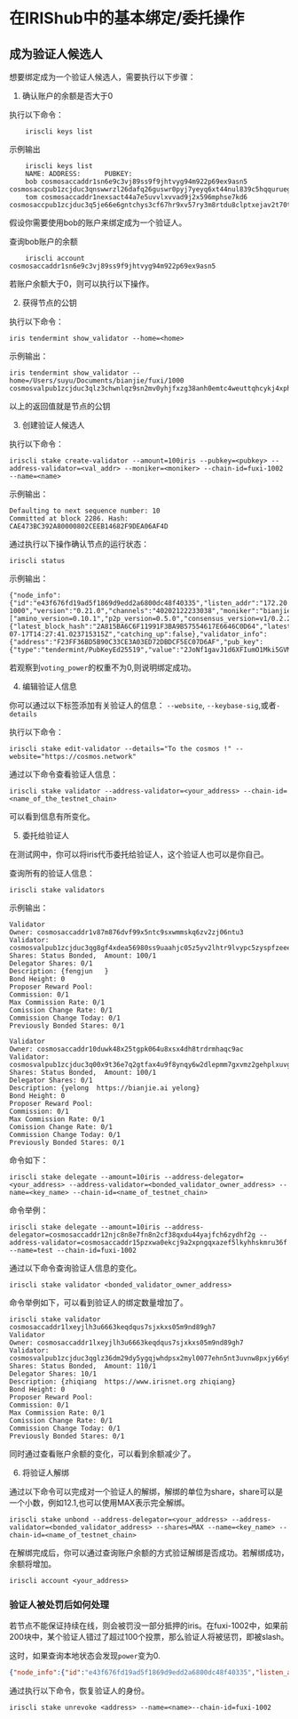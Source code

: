 # 在IRIShub中的基本绑定/委托操作

## 成为验证人候选人

想要绑定成为一个验证人候选人，需要执行以下步骤：

1. 确认账户的余额是否大于0

执行以下命令：
```
    iriscli keys list
```
示例输出
```
    iriscli keys list
    NAME: ADDRESS:      PUBKEY:
    bob cosmosaccaddr1sn6e9c3vj89ss9f9jhtvyg94m922p69ex9asn5 cosmosaccpub1zcjduc3qnswwrzl26dafq26guswr0pyj7yeyq6xt44nul839c5hqquruegestlsjfq
    tom cosmosaccaddr1nexsact44a7e5uvvlxvvad9j2x596mphse7kd6 cosmosaccpub1zcjduc3q5je66e6gntchys3cf67hr9xv57ry3m8rtdu8clptxejav2t70t0sgnaex0
```
假设你需要使用bob的账户来绑定成为一个验证人。

查询bob账户的余额
```
    iriscli account cosmosaccaddr1sn6e9c3vj89ss9f9jhtvyg94m922p69ex9asn5
```

若账户余额大于0，则可以执行以下操作。

2.  获得节点的公钥

执行以下命令：
```
iris tendermint show_validator --home=<home>
```

示例输出：

```
iris tendermint show_validator --home=/Users/suyu/Documents/bianjie/fuxi/1000
cosmosvalpub1zcjduc3qlz3chwnlqz9sn2mv0yhjfxzg38anh0emtc4weuttqhcykj4xphhqtdclw8
```

以上的返回值就是节点的公钥

3. 创建验证人候选人

执行以下命令：

```
iriscli stake create-validator --amount=100iris --pubkey=<pubkey> --address-validator=<val_addr> --moniker=<moniker> --chain-id=fuxi-1002 --name=<name>
```

示例输出：

```
Defaulting to next sequence number: 10
Committed at block 2286. Hash: CAE473BC392A80000802CEEB14682F9DEA06AF4D
```

通过执行以下操作确认节点的运行状态：

```
iriscli status
```

示例输出：

```
{"node_info":{"id":"e43f676fd19ad5f1869d9edd2a6800dc48f40335","listen_addr":"172.20.155.233:26656","network":"fuxi-1000","version":"0.21.0","channels":"40202122233038","moniker":"bianjie","other":["amino_version=0.10.1","p2p_version=0.5.0","consensus_version=v1/0.2.2","rpc_version=0.7.0/3","tx_index=on","rpc_addr=tcp://0.0.0.0:26657"]},"sync_info":{"latest_block_hash":"2A815BA6C6F11991F3BA9B57554617E6646C0D64","latest_app_hash":"38E4313CD4A50513BA0A259D0F86C5845DF9A12C","latest_block_height":"172","latest_block_time":"2018-07-17T14:27:41.023715315Z","catching_up":false},"validator_info":{"address":"F23FF36BD5B90C33CE3A03ED72DBDCF5EC07D6AF","pub_key":{"type":"tendermint/PubKeyEd25519","value":"2JoNf1gavJ1d6XFIumO1Mki5GVMOcg58AioHksU3maE="},"voting_power":"100"}}
```

若观察到`voting_power`的权重不为0,则说明绑定成功。



4. 编辑验证人信息

你可以通过以下标签添加有关验证人的信息： `--website`, `--keybase-sig`,或者`-details` 

执行以下命令：

```
iriscli stake edit-validator --details="To the cosmos !" --website="https://cosmos.network"
```

通过以下命令查看验证人信息：

```
iriscli stake validator --address-validator=<your_address> --chain-id=<name_of_the_testnet_chain>
```
可以看到信息有所变化。


5. 委托给验证人

在测试网中，你可以将iris代币委托给验证人，这个验证人也可以是你自己。

查询所有的验证人信息：

```
iriscli stake validators
```
示例输出：
```
Validator
Owner: cosmosaccaddr1v87m876dvf99x5ntc9sxwmmskq6zv2zj06ntu3
Validator: cosmosvalpub1zcjduc3qg8gf4xdea56980ss9uaahjc05z5yv2lhtr9lvypc5zyspfzeeeksnu9fn7
Shares: Status Bonded,  Amount: 100/1
Delegator Shares: 0/1
Description: {fengjun   }
Bond Height: 0
Proposer Reward Pool:
Commission: 0/1
Max Commission Rate: 0/1
Comission Change Rate: 0/1
Commission Change Today: 0/1
Previously Bonded Stares: 0/1

Validator
Owner: cosmosaccaddr10duwk48x25tgpk064u8xsx4dh8trdrmhaqc9ac
Validator: cosmosvalpub1zcjduc3q00x9t36e7q2gtfax4u9f8ynqy6w2dlepmm7gxvmz2gehplxuvg8qeylwmn
Shares: Status Bonded,  Amount: 100/1
Delegator Shares: 0/1
Description: {yelong  https://bianjie.ai yelong}
Bond Height: 0
Proposer Reward Pool:
Commission: 0/1
Max Commission Rate: 0/1
Comission Change Rate: 0/1
Commission Change Today: 0/1
Previously Bonded Stares: 0/1
```


命令如下：
```
iriscli stake delegate --amount=10iris --address-delegator=<your_address> --address-validator=<bonded_validator_owner_address> --name=<key_name> --chain-id=<name_of_testnet_chain>
```

命令举例：

```
iriscli stake delegate --amount=10iris --address-delegator=cosmosaccaddr12njc8n8e7fn8n2cf38qxdu44yajfch6zydhf2g --address-validator=cosmosaccaddr15pzxwa0ekcj9a2xpngqxazef5lkyhhskmru36f --name=test --chain-id=fuxi-1002
```

通过以下命令查询验证人信息的变化。
```
iriscli stake validator <bonded_validator_owner_address>
```

命令举例如下，可以看到验证人的绑定数量增加了。

```
iriscli stake validator cosmosaccaddr1lxeyjlh3u6663keqdqus7sjxkxs05m9nd89gh7
Validator
Owner: cosmosaccaddr1lxeyjlh3u6663keqdqus7sjxkxs05m9nd89gh7
Validator: cosmosvalpub1zcjduc3qglz36dm29dy5ygqjwhdpsx2myl0077ehn5nt3uvnw8pxjy66y9cqfm9myq
Shares: Status Bonded,  Amount: 110/1
Delegator Shares: 10/1
Description: {zhiqiang  https://www.irisnet.org zhiqiang}
Bond Height: 0
Proposer Reward Pool:
Commission: 0/1
Max Commission Rate: 0/1
Comission Change Rate: 0/1
Commission Change Today: 0/1
Previously Bonded Stares: 0/1
```

同时通过查看账户余额的变化，可以看到余额减少了。



6. 将验证人解绑

通过以下命令可以完成对一个验证人的解绑，解绑的单位为share，share可以是一个小数，例如12.1,也可以使用MAX表示完全解绑。

```
iriscli stake unbond --address-delegator=<your_address> --address-validator=<bonded_validator_address> --shares=MAX --name=<key_name> --chain-id=<name_of_testnet_chain>
```

在解绑完成后，你可以通过查询账户余额的方式验证解绑是否成功。若解绑成功，余额将增加。

```
iriscli account <your_address>
```


### 验证人被处罚后如何处理

若节点不能保证持续在线，则会被罚没一部分抵押的iris。在fuxi-1002中，如果前200块中，某个验证人错过了超过100个投票，那么验证人将被惩罚，即被slash。

这时，如果查询本地状态会发现`power`变为0.

```json
{"node_info":{"id":"e43f676fd19ad5f1869d9edd2a6800dc48f40335","listen_addr":"172.20.155.233:26656","network":"fuxi-1000","version":"0.21.0","channels":"40202122233038","moniker":"bianjie","other":["amino_version=0.10.1","p2p_version=0.5.0","consensus_version=v1/0.2.2","rpc_version=0.7.0/3","tx_index=on","rpc_addr=tcp://0.0.0.0:26657"]},"sync_info":{"latest_block_hash":"2A815BA6C6F11991F3BA9B57554617E6646C0D64","latest_app_hash":"38E4313CD4A50513BA0A259D0F86C5845DF9A12C","latest_block_height":"172","latest_block_time":"2018-07-17T14:27:41.023715315Z","catching_up":false},"validator_info":{"address":"F23FF36BD5B90C33CE3A03ED72DBDCF5EC07D6AF","pub_key":{"type":"tendermint/PubKeyEd25519","value":"2JoNf1gavJ1d6XFIumO1Mki5GVMOcg58AioHksU3maE="},"voting_power":"0"}}
```

通过执行以下命令，恢复验证人的身份。

```
iriscli stake unrevoke <address> --name=<name>--chain-id=fuxi-1002
```

